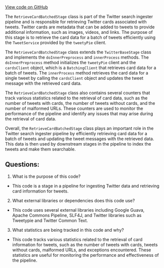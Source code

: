 [View code on GitHub](https://github.com/misbahsy/the-algorithm/src/java/com/twitter/search/ingester/pipeline/twitter/RetrieveCardBatchedStage.java)

The `RetrieveCardBatchedStage` class is part of the Twitter search ingester pipeline and is responsible for retrieving Twitter cards associated with tweets. Twitter cards are metadata that can be added to tweets to provide additional information, such as images, videos, and links. The purpose of this stage is to retrieve the card data for a batch of tweets efficiently using the `TweetService` provided by the `tweetyPie` client.

The `RetrieveCardBatchedStage` class extends the `TwitterBaseStage` class and implements the `doInnerPreprocess` and `innerProcess` methods. The `doInnerPreprocess` method initializes the `tweetyPie` client and the `cardsClient` object, which is a `BatchingClient` that retrieves card data for a batch of tweets. The `innerProcess` method retrieves the card data for a single tweet by calling the `cardsClient` object and updates the tweet message with the retrieved card data.

The `RetrieveCardBatchedStage` class also contains several counters that track various statistics related to the retrieval of card data, such as the number of tweets with cards, the number of tweets without cards, and the number of malformed URLs. These counters are used to monitor the performance of the pipeline and identify any issues that may arise during the retrieval of card data.

Overall, the `RetrieveCardBatchedStage` class plays an important role in the Twitter search ingester pipeline by efficiently retrieving card data for a batch of tweets and updating the tweet messages with the retrieved data. This data is then used by downstream stages in the pipeline to index the tweets and make them searchable.
## Questions: 
 1. What is the purpose of this code?
- This code is a stage in a pipeline for ingesting Twitter data and retrieving card information for tweets.

2. What external libraries or dependencies does this code use?
- This code uses several external libraries including Google Guava, Apache Commons Pipeline, SLF4J, and Twitter libraries such as Tweetypie and Twitter Common Text.

3. What statistics are being tracked in this code and why?
- This code tracks various statistics related to the retrieval of card information for tweets, such as the number of tweets with cards, tweets without cards, malformed URLs, and exceptions encountered. These statistics are useful for monitoring the performance and effectiveness of the pipeline.